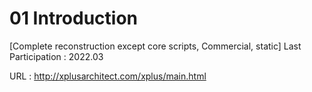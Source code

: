 # 01 Introduction
[Complete reconstruction except core scripts, Commercial, static]
Last Participation : 2022.03

URL : http://xplusarchitect.com/xplus/main.html
